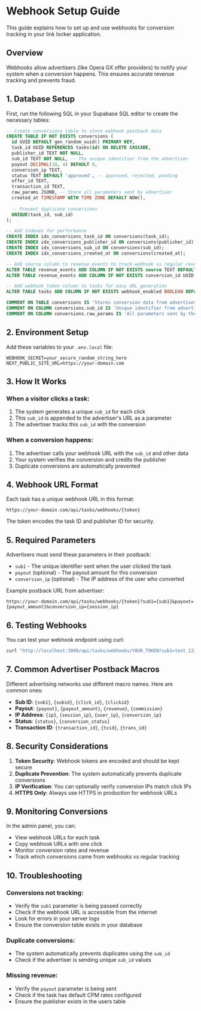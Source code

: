 # Webhook Setup Guide

This guide explains how to set up and use webhooks for conversion tracking in your link locker application.

## Overview

Webhooks allow advertisers (like Opera GX offer providers) to notify your system when a conversion happens. This ensures accurate revenue tracking and prevents fraud.

## 1. Database Setup

First, run the following SQL in your Supabase SQL editor to create the necessary tables:

```sql
-- Create conversions table to store webhook postback data
CREATE TABLE IF NOT EXISTS conversions (
  id UUID DEFAULT gen_random_uuid() PRIMARY KEY,
  task_id UUID REFERENCES tasks(id) ON DELETE CASCADE,
  publisher_id TEXT NOT NULL,
  sub_id TEXT NOT NULL, -- The unique identifier from the advertiser
  payout DECIMAL(10, 4) DEFAULT 0,
  conversion_ip TEXT,
  status TEXT DEFAULT 'approved', -- approved, rejected, pending
  offer_id TEXT,
  transaction_id TEXT,
  raw_params JSONB, -- Store all parameters sent by advertiser
  created_at TIMESTAMP WITH TIME ZONE DEFAULT NOW(),
  
  -- Prevent duplicate conversions
  UNIQUE(task_id, sub_id)
);

-- Add indexes for performance
CREATE INDEX idx_conversions_task_id ON conversions(task_id);
CREATE INDEX idx_conversions_publisher_id ON conversions(publisher_id);
CREATE INDEX idx_conversions_sub_id ON conversions(sub_id);
CREATE INDEX idx_conversions_created_at ON conversions(created_at);

-- Add source column to revenue_events to track webhook vs regular revenue
ALTER TABLE revenue_events ADD COLUMN IF NOT EXISTS source TEXT DEFAULT 'task_complete';
ALTER TABLE revenue_events ADD COLUMN IF NOT EXISTS conversion_id UUID REFERENCES conversions(id);

-- Add webhook_token column to tasks for easy URL generation
ALTER TABLE tasks ADD COLUMN IF NOT EXISTS webhook_enabled BOOLEAN DEFAULT false;

COMMENT ON TABLE conversions IS 'Stores conversion data from advertiser webhooks/postbacks';
COMMENT ON COLUMN conversions.sub_id IS 'Unique identifier from advertiser (click ID, transaction ID, etc)';
COMMENT ON COLUMN conversions.raw_params IS 'All parameters sent by the advertiser in the webhook call';
```

## 2. Environment Setup

Add these variables to your `.env.local` file:

```env
WEBHOOK_SECRET=your_secure_random_string_here
NEXT_PUBLIC_SITE_URL=https://your-domain.com
```

## 3. How It Works

### When a visitor clicks a task:

1. The system generates a unique `sub_id` for each click
2. This `sub_id` is appended to the advertiser's URL as a parameter
3. The advertiser tracks this `sub_id` with the conversion

### When a conversion happens:

1. The advertiser calls your webhook URL with the `sub_id` and other data
2. Your system verifies the conversion and credits the publisher
3. Duplicate conversions are automatically prevented

## 4. Webhook URL Format

Each task has a unique webhook URL in this format:

```
https://your-domain.com/api/tasks/webhooks/{token}
```

The token encodes the task ID and publisher ID for security.

## 5. Required Parameters

Advertisers must send these parameters in their postback:

- `sub1` - The unique identifier sent when the user clicked the task
- `payout` (optional) - The payout amount for this conversion
- `conversion_ip` (optional) - The IP address of the user who converted

Example postback URL from advertiser:
```
https://your-domain.com/api/tasks/webhooks/{token}?sub1={sub1}&payout={payout_amount}&conversion_ip={session_ip}
```

## 6. Testing Webhooks

You can test your webhook endpoint using curl:

```bash
curl "http://localhost:3000/api/tasks/webhooks/YOUR_TOKEN?sub1=test_12345&payout=4.50&conversion_ip=192.168.1.1"
```

## 7. Common Advertiser Postback Macros

Different advertising networks use different macro names. Here are common ones:

- **Sub ID**: `{sub1}`, `{subid}`, `{click_id}`, `{clickid}`
- **Payout**: `{payout}`, `{payout_amount}`, `{revenue}`, `{commission}`
- **IP Address**: `{ip}`, `{session_ip}`, `{user_ip}`, `{conversion_ip}`
- **Status**: `{status}`, `{conversion_status}`
- **Transaction ID**: `{transaction_id}`, `{txid}`, `{trans_id}`

## 8. Security Considerations

1. **Token Security**: Webhook tokens are encoded and should be kept secure
2. **Duplicate Prevention**: The system automatically prevents duplicate conversions
3. **IP Verification**: You can optionally verify conversion IPs match click IPs
4. **HTTPS Only**: Always use HTTPS in production for webhook URLs

## 9. Monitoring Conversions

In the admin panel, you can:
- View webhook URLs for each task
- Copy webhook URLs with one click
- Monitor conversion rates and revenue
- Track which conversions came from webhooks vs regular tracking

## 10. Troubleshooting

### Conversions not tracking:
- Verify the `sub1` parameter is being passed correctly
- Check if the webhook URL is accessible from the internet
- Look for errors in your server logs
- Ensure the conversion table exists in your database

### Duplicate conversions:
- The system automatically prevents duplicates using the `sub_id`
- Check if the advertiser is sending unique `sub_id` values

### Missing revenue:
- Verify the `payout` parameter is being sent
- Check if the task has default CPM rates configured
- Ensure the publisher exists in the users table 